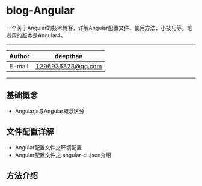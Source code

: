 blog-Angular
 ===========================
 一个关于Angular的技术博客，详解Angular配置文件、使用方法、小技巧等。笔者用的版本是Angular4。  
 
****
|Author|deepthan|
|---|---
|E-mail|1296936373@qq.com
****


基础概念
------
* Angularjs与Angular概念区分

文件配置详解
------
* Angular配置文件之环境配置
* Angular配置文件之.angular-cli.json介绍 

方法介绍
------




